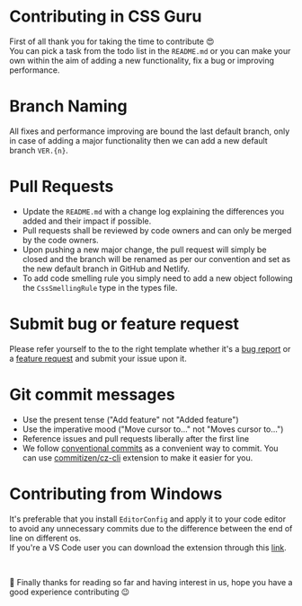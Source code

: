 # Contributing in CSS Guru

First of all thank you for taking the time to contribute :heart_eyes:<br />
You can pick a task from the todo list in the `README.md` or you can make your own within the aim of adding a new functionality, fix a bug or improving performance.

# Branch Naming

All fixes and performance improving are bound the last default branch, only in case of adding a major functionality then we can add a new default branch `VER.{n}`. <br />

# Pull Requests

- Update the `README.md` with a change log explaining the differences you added and their impact if possible.
- Pull requests shall be reviewed by code owners and can only be merged by the code owners.
- Upon pushing a new major change, the pull request will simply be closed and the branch will be renamed as per our convention and set as the new default branch in GitHub and Netlify.
- To add code smelling rule you simply need to add a new object following the `CssSmellingRule` type in the types file.

# Submit bug or feature request

Please refer yourself to the to the right template whether it's a [bug report](.github/ISSUE_TEMPLATE/bug_report.md) or a [feature request](.github/ISSUE_TEMPLATE/feature_request.md) and submit your issue upon it.

# Git commit messages

- Use the present tense ("Add feature" not "Added feature")
- Use the imperative mood ("Move cursor to..." not "Moves cursor to...")
- Reference issues and pull requests liberally after the first line
- We follow [conventional commits](https://www.conventionalcommits.org/en/v1.0.0/) as a convenient way to commit. You can use [commitizen/cz-cli](https://github.com/commitizen/cz-cli) extension to make it easier for you.

# Contributing from Windows

It's preferable that you install `EditorConfig` and apply it to your code editor to avoid any unnecessary commits due to the difference between the end of line on different os.<br />
If you're a VS Code user you can download the extension through this [link](https://marketplace.visualstudio.com/items?itemName=EditorConfig.EditorConfig).

<br >

:dancer: Finally thanks for reading so far and having interest in us, hope you have a good experience contributing :wink:
